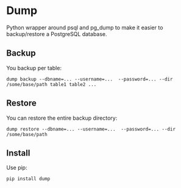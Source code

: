 # Dump

Python wrapper around psql and pg_dump to make it easier to backup/restore a PostgreSQL database.


## Backup

You backup per table:

    dump backup --dbname=... --username=...  --password=... --dir /some/base/path table1 table2 ...


## Restore

You can restore the entire backup directory:

    dump restore --dbname=... --username=...  --password=... --dir /some/base/path


## Install

Use pip:

    pip install dump


